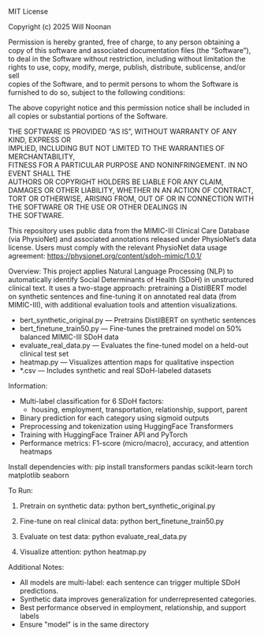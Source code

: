 MIT License

Copyright (c) 2025 Will Noonan

Permission is hereby granted, free of charge, to any person obtaining a copy
of this software and associated documentation files (the “Software”), to deal
in the Software without restriction, including without limitation the rights 
to use, copy, modify, merge, publish, distribute, sublicense, and/or sell    
copies of the Software, and to permit persons to whom the Software is         
furnished to do so, subject to the following conditions:                      

The above copyright notice and this permission notice shall be included in    
all copies or substantial portions of the Software.                           

THE SOFTWARE IS PROVIDED “AS IS”, WITHOUT WARRANTY OF ANY KIND, EXPRESS OR    
IMPLIED, INCLUDING BUT NOT LIMITED TO THE WARRANTIES OF MERCHANTABILITY,      
FITNESS FOR A PARTICULAR PURPOSE AND NONINFRINGEMENT. IN NO EVENT SHALL THE   
AUTHORS OR COPYRIGHT HOLDERS BE LIABLE FOR ANY CLAIM, DAMAGES OR OTHER 
LIABILITY, WHETHER IN AN ACTION OF CONTRACT, TORT OR OTHERWISE, ARISING FROM, 
OUT OF OR IN CONNECTION WITH THE SOFTWARE OR THE USE OR OTHER DEALINGS IN     
THE SOFTWARE.

This repository uses public data from the MIMIC-III Clinical Care Database (via PhysioNet) and associated annotations released under PhysioNet’s data license. Users must comply with the relevant PhysioNet data usage agreement:
https://physionet.org/content/sdoh-mimic/1.0.1/

Overview:
This project applies Natural Language Processing (NLP) to automatically identify Social Determinants of Health (SDoH) in unstructured clinical text. It uses a two-stage approach: pretraining a DistilBERT model on synthetic sentences and fine-tuning it on annotated real data (from MIMIC-III), with additional evaluation tools and attention visualizations.

- bert_synthetic_original.py — Pretrains DistilBERT on synthetic sentences
- bert_finetune_train50.py — Fine-tunes the pretrained model on 50% balanced MIMIC-III SDoH data
- evaluate_real_data.py — Evaluates the fine-tuned model on a held-out clinical test set
- heatmap.py — Visualizes attention maps for qualitative inspection
- *.csv — Includes synthetic and real SDoH-labeled datasets

Information:
- Multi-label classification for 6 SDoH factors:
    - housing, employment, transportation, relationship, support, parent
- Binary prediction for each category using sigmoid outputs
- Preprocessing and tokenization using HuggingFace Transformers
- Training with HuggingFace Trainer API and PyTorch
- Performance metrics: F1-score (micro/macro), accuracy, and attention heatmaps

Install dependencies with:
  pip install transformers pandas scikit-learn torch matplotlib seaborn

To Run:
  1. Pretrain on synthetic data:
  python bert_synthetic_original.py
  
  2. Fine-tune on real clinical data:
  python bert_finetune_train50.py
  
  3. Evaluate on test data:
  python evaluate_real_data.py
  
  4. Visualize attention:
  python heatmap.py

Additional Notes:
- All models are multi-label: each sentence can trigger multiple SDoH predictions.
- Synthetic data improves generalization for underrepresented categories.
- Best performance observed in employment, relationship, and support labels
- Ensure "model" is in the same directory

